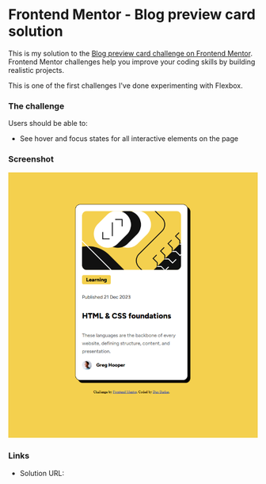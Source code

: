 # Frontend Mentor - Blog preview card solution

This is my solution to the [Blog preview card challenge on Frontend Mentor](https://www.frontendmentor.io/challenges/blog-preview-card-ckPaj01IcS). Frontend Mentor challenges help you improve your coding skills by building realistic projects. 

This is one of the first challenges I've done experimenting with Flexbox.

### The challenge

Users should be able to:

- See hover and focus states for all interactive elements on the page

### Screenshot

![](./assets/images/Screenshot.png)

### Links

- Solution URL:
